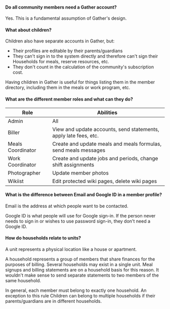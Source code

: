 #### Do all community members need a Gather account?

Yes. This is a fundamental assumption of Gather's design.

#### What about children?

Children also have separate accounts in Gather, but:

* Their profiles are editable by their parents/guardians
* They can't sign in to the system directly and therefore can't sign their Households for meals, reserve resources, etc.
* They don't count in the calculation of the community's subscription cost.

Having children in Gather is useful for things listing them in the member directory, including them in the meals or work program, etc.

#### What are the different member roles and what can they do?

| Role | Abilities |
|---|---|
| Admin | All |
| Biller | View and update accounts, send statements, apply late fees, etc. |
| Meals Coordinator | Create and update meals and meals formulas, send meals messages |
| Work Coordinator | Create and update jobs and periods, change shift assignments |
| Photographer | Update member photos |
| Wikiist | Edit protected wiki pages, delete wiki pages |

#### What is the difference between Email and Google ID in a member profile?

Email is the address at which people want to be contacted.

Google ID is what people will use for Google sign-in. If the person never needs to sign in or wishes to use password sign-in, they don't need a Google ID.

#### How do households relate to units?

A unit represents a physical location like a house or apartment.

A household represents a group of members that share finances for the purposes of billing. Several households may exist in a single unit. Meal signups and billing statements are on a household basis for this reason. It wouldn't make sense to send separate statements to two members of the same household.

In general, each member must belong to exactly one household. An exception to this rule Children can belong to multiple households if their parents/guardians are in different households.
